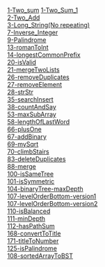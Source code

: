 <a href="./Two_arrey-Sum">1-Two_sum</a>
<a href="./Two_Sum_1">1-Two_Sum_1</a><br>
<a href="./Two_LinkNodes-Add">2-Two_Add</a><br>
<a href="./No_Repeat_String">3-Long_String(No repeating)</a><br>
<a href="./Inverse_Integer">7-Inverse_Integer</a><br>
<a href="./Palindrome">9-Palindrome</a><br>
<a href="./romanToInt">13-romanToInt</a><br>
<a href="./longestCommonPrefix">14-longestCommonPrefix</a><br>
<a href="./isValid">20-isValid</a><br>
<a href="./mergeTwoLists">21-mergeTwoLists</a><br>
<a href="./removeDuplicates">26-removeDuplicates</a><br>
<a href="./removeElement">27-removeElement</a><br>
<a href="./strStr">28-strStr</a><br>
<a href="./searchInsert">35-searchInsert</a><br>
<a href="./countAndSay">38-countAndSay</a><br>
<a href="./maxSubArray">53-maxSubArray</a><br>
<a href="./lengthOfLastWord">58-lengthOfLastWord</a><br>
<a href="./plusOne">66-plusOne</a><br>
<a href="./addBinary">67-addBinary</a><br>
<a href="./mySqrt">69-mySqrt</a><br>
<a href="./climbStairs">70-climbStairs</a><br>
<a href="./deleteDuplicates">83-deleteDuplicates</a><br>
<a href="./merge">88-merge</a><br>
<a href="./isSameTree">100-isSameTree</a><br>
<a href="./isSymmetric">101-isSymmetric</a><br>
<a href="./binaryTree-maxDepth">104-binaryTree-maxDepth</a><br>
<a href="./levelOrderBottom-version1">107-levelOrderBottom-version1</a><br>
<a href="./levelOrderBottom-version2">107-levelOrderBottom-version2</a><br>
<a href="./isBalanced">110-isBalanced</a><br>
<a href="./minDepth">111-minDepth</a><br>
<a href="./hasPathSum">112-hasPathSum</a><br>
<a href="./convertToTitle">168-convertToTitle</a><br>
<a href="./titleToNumber">171-titleToNumber</a><br>
<a href="./isPalindrome">125-isPalindrome</a><br>
<a href="./sortedArrayToBST">108-sortedArrayToBST</a><br>






















